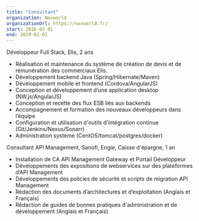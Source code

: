 ```yaml
---
title: "Consultant"
organization: Nexworld
organizationUrl: https://nexworld.fr/
start: 2016-02-01
end: 2019-02-01
---
```


Développeur Full Stack, Elis, 2 ans

- Réalisation et maintenance du système de création de devis et de rémunération des commerciaux Elis.
- Développement backend Java (Spring/Hibernate/Maven)
- Développement mobile et frontend (Cordova/AngularJS)
- Conception et développement d’une application desktop (NW.js/AngularJS)
- Conception et recette des flux ESB liés aux backends
- Accompagnement et formation des nouveaux développeurs dans l’équipe
- Configuration et utilisation d'outils d’intégration continue (Git/Jenkins/Nexus/Sonarr)
- Administration système (CentOS/tomcat/postgres/docker)

Consultant API Management, Sanofi, Engie, Caisse d'épargne, 1 an

- Installation de CA API Management Gateway et Portail Développeur
- Développements des expositions de webservices sur des plateformes d’API Management
- Développements des policies de sécurité et scripts de migration API Management
- Rédaction des documents d’architectures et d’exploitation (Anglais et Français)
- Rédaction de guides de bonnes pratiques d'administration et de développement (Anglais et Français)
